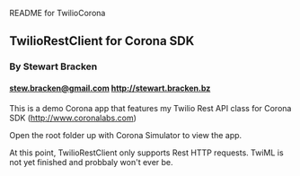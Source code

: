 README for TwilioCorona
## TwilioRestClient for Corona SDK ##
### By Stewart Bracken ###
#### stew.bracken@gmail.com http://stewart.bracken.bz ####

This is a demo Corona app that features my Twilio Rest API class for Corona SDK (http://www.coronalabs.com)

Open the root folder up with Corona Simulator to view the app.

At this point, TwilioRestClient only supports Rest HTTP requests. TwiML is not yet finished and probbaly won't ever be.